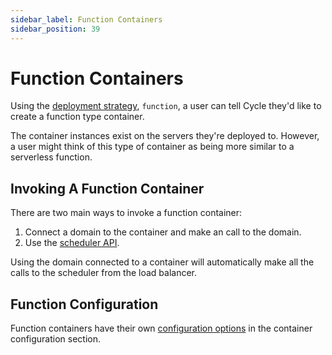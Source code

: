 ```yaml
---
sidebar_label: Function Containers
sidebar_position: 39
---
```


# Function Containers 
Using the [deployment strategy](/reference/containers/deployment-strategies), `function`, a user can tell Cycle they'd like to create a function type container.  

The container instances exist on the servers they're deployed to. However, a user might think of this type of container as being more similar to a serverless function. 

## Invoking A Function Container
There are two main ways to invoke a function container: 

1. Connect a domain to the container and make an call to the domain. 
2. Use the [scheduler API](https://scheduler-api.docs.cycle.io). 


Using the domain connected to a container will automatically make all the calls to the scheduler from the load balancer. 

## Function Configuration
Function containers have their own [configuration options](/reference/containers/configuration/deployment#function) in the container configuration section. 